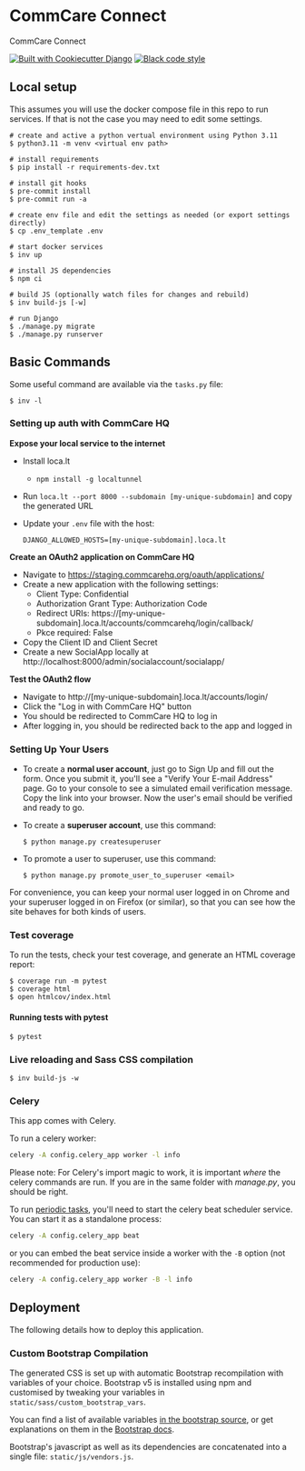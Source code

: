 # CommCare Connect

CommCare Connect

[![Built with Cookiecutter Django](https://img.shields.io/badge/built%20with-Cookiecutter%20Django-ff69b4.svg?logo=cookiecutter)](https://github.com/cookiecutter/cookiecutter-django/)
[![Black code style](https://img.shields.io/badge/code%20style-black-000000.svg)](https://github.com/ambv/black)

## Local setup

This assumes you will use the docker compose file in this repo to run services. If that is not the case you may
need to edit some settings.

    # create and active a python vertual environment using Python 3.11
    $ python3.11 -m venv <virtual env path>

    # install requirements
    $ pip install -r requirements-dev.txt

    # install git hooks
    $ pre-commit install
    $ pre-commit run -a

    # create env file and edit the settings as needed (or export settings directly)
    $ cp .env_template .env

    # start docker services
    $ inv up

    # install JS dependencies
    $ npm ci

    # build JS (optionally watch files for changes and rebuild)
    $ inv build-js [-w]

    # run Django
    $ ./manage.py migrate
    $ ./manage.py runserver

## Basic Commands

Some useful command are available via the `tasks.py` file:

    $ inv -l

### Setting up auth with CommCare HQ

**Expose your local service to the internet**

- Install loca.lt
  - `npm install -g localtunnel`
- Run `loca.lt --port 8000 --subdomain [my-unique-subdomain]` and copy the generated URL
- Update your `.env` file with the host:

      DJANGO_ALLOWED_HOSTS=[my-unique-subdomain].loca.lt

**Create an OAuth2 application on CommCare HQ**

- Navigate to https://staging.commcarehq.org/oauth/applications/
- Create a new application with the following settings:
  - Client Type: Confidential
  - Authorization Grant Type: Authorization Code
  - Redirect URIs: https://[my-unique-subdomain].loca.lt/accounts/commcarehq/login/callback/
  - Pkce required: False
- Copy the Client ID and Client Secret
- Create a new SocialApp locally at http://localhost:8000/admin/socialaccount/socialapp/

**Test the OAuth2 flow**

- Navigate to http://[my-unique-subdomain].loca.lt/accounts/login/
- Click the "Log in with CommCare HQ" button
- You should be redirected to CommCare HQ to log in
- After logging in, you should be redirected back to the app and logged in

### Setting Up Your Users

- To create a **normal user account**, just go to Sign Up and fill out the form. Once you submit it, you'll see a "Verify Your E-mail Address" page. Go to your console to see a simulated email verification message. Copy the link into your browser. Now the user's email should be verified and ready to go.

- To create a **superuser account**, use this command:

      $ python manage.py createsuperuser

- To promote a user to superuser, use this command:

      $ python manage.py promote_user_to_superuser <email>

For convenience, you can keep your normal user logged in on Chrome and your superuser logged in on Firefox (or similar), so that you can see how the site behaves for both kinds of users.

### Test coverage

To run the tests, check your test coverage, and generate an HTML coverage report:

    $ coverage run -m pytest
    $ coverage html
    $ open htmlcov/index.html

#### Running tests with pytest

    $ pytest

### Live reloading and Sass CSS compilation

    $ inv build-js -w

### Celery

This app comes with Celery.

To run a celery worker:

```bash
celery -A config.celery_app worker -l info
```

Please note: For Celery's import magic to work, it is important _where_ the celery commands are run. If you are in the same folder with _manage.py_, you should be right.

To run [periodic tasks](https://docs.celeryq.dev/en/stable/userguide/periodic-tasks.html), you'll need to start the celery beat scheduler service. You can start it as a standalone process:

```bash
celery -A config.celery_app beat
```

or you can embed the beat service inside a worker with the `-B` option (not recommended for production use):

```bash
celery -A config.celery_app worker -B -l info
```

## Deployment

The following details how to deploy this application.

### Custom Bootstrap Compilation

The generated CSS is set up with automatic Bootstrap recompilation with variables of your choice.
Bootstrap v5 is installed using npm and customised by tweaking your variables in `static/sass/custom_bootstrap_vars`.

You can find a list of available variables [in the bootstrap source](https://github.com/twbs/bootstrap/blob/v5.1.3/scss/_variables.scss), or get explanations on them in the [Bootstrap docs](https://getbootstrap.com/docs/5.1/customize/sass/).

Bootstrap's javascript as well as its dependencies are concatenated into a single file: `static/js/vendors.js`.
